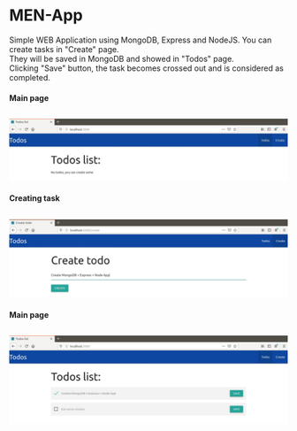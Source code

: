 # MEN-App

Simple WEB Application using MongoDB, Express and NodeJS. You can create tasks in "Create" page.  
They will be saved in MongoDB and showed in "Todos" page.  
Clicking "Save" button, the task becomes crossed out and is considered as completed.  
  
  
#### Main page ####
![Image alt](https://github.com/grok21/MEN-App/raw/master/1.jpg)  
------------------
  
  
#### Creating task ####
![Image alt](https://github.com/grok21/MEN-App/raw/master/2.jpg)  
------------------
  
  
#### Main page ####
![Image alt](https://github.com/grok21/MEN-App/raw/master/3.jpg)
------------------

